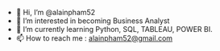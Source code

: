 - 👋 Hi, I’m @alainpham52
- 👀 I’m interested in becoming Business Analyst
- 🌱 I’m currently learning Python, SQL, TABLEAU, POWER BI.
- 📫 How to reach me : alainpham52@gmail.com

<!---
alainpham52/alainpham52 is a ✨ special ✨ repository because its `README.md` (this file) appears on your GitHub profile.
You can click the Preview link to take a look at your changes.
--->
